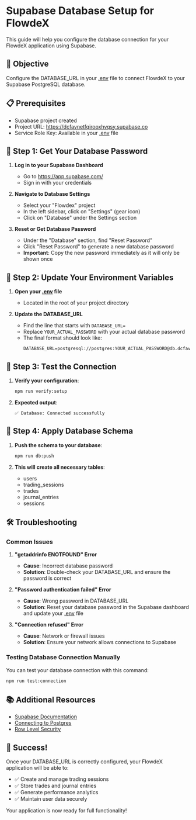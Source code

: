 # Supabase Database Setup for FlowdeX

This guide will help you configure the database connection for your FlowdeX application using Supabase.

## 🎯 Objective

Configure the DATABASE_URL in your [.env](file:///e:/flowdex2/flowdex2/.env) file to connect FlowdeX to your Supabase PostgreSQL database.

## 📋 Prerequisites

- Supabase project created
- Project URL: https://dcfavnetfqirooxhvqsy.supabase.co
- Service Role Key: Available in your [.env](file:///e:/flowdex2/flowdex2/.env) file

## 🔧 Step 1: Get Your Database Password

1. **Log in to your Supabase Dashboard**
   - Go to https://app.supabase.com/
   - Sign in with your credentials

2. **Navigate to Database Settings**
   - Select your "Flowdex" project
   - In the left sidebar, click on "Settings" (gear icon)
   - Click on "Database" under the Settings section

3. **Reset or Get Database Password**
   - Under the "Database" section, find "Reset Password"
   - Click "Reset Password" to generate a new database password
   - **Important**: Copy the new password immediately as it will only be shown once

## 🔧 Step 2: Update Your Environment Variables

1. **Open your [.env](file:///e:/flowdex2/flowdex2/.env) file**
   - Located in the root of your project directory

2. **Update the DATABASE_URL**
   - Find the line that starts with `DATABASE_URL=`
   - Replace `YOUR_ACTUAL_PASSWORD` with your actual database password
   - The final format should look like:
     ```
     DATABASE_URL=postgresql://postgres:YOUR_ACTUAL_PASSWORD@db.dcfavnetfqirooxhvqsy.supabase.co:5432/postgres
     ```

## 🧪 Step 3: Test the Connection

1. **Verify your configuration**:
   ```bash
   npm run verify:setup
   ```

2. **Expected output**:
   ```
   ✅ Database: Connected successfully
   ```

## 🚀 Step 4: Apply Database Schema

1. **Push the schema to your database**:
   ```bash
   npm run db:push
   ```

2. **This will create all necessary tables**:
   - users
   - trading_sessions
   - trades
   - journal_entries
   - sessions

## 🛠️ Troubleshooting

### Common Issues

1. **"getaddrinfo ENOTFOUND" Error**
   - **Cause**: Incorrect database password
   - **Solution**: Double-check your DATABASE_URL and ensure the password is correct

2. **"Password authentication failed" Error**
   - **Cause**: Wrong password in DATABASE_URL
   - **Solution**: Reset your database password in the Supabase dashboard and update your [.env](file:///e:/flowdex2/flowdex2/.env) file

3. **"Connection refused" Error**
   - **Cause**: Network or firewall issues
   - **Solution**: Ensure your network allows connections to Supabase

### Testing Database Connection Manually

You can test your database connection with this command:
```bash
npm run test:connection
```

## 📚 Additional Resources

- [Supabase Documentation](https://supabase.com/docs)
- [Connecting to Postgres](https://supabase.com/docs/guides/database/connecting-to-postgres)
- [Row Level Security](https://supabase.com/docs/guides/auth/row-level-security)

## 🎉 Success!

Once your DATABASE_URL is correctly configured, your FlowdeX application will be able to:

- ✅ Create and manage trading sessions
- ✅ Store trades and journal entries
- ✅ Generate performance analytics
- ✅ Maintain user data securely

Your application is now ready for full functionality!